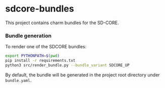 # sdcore-bundles

This project contains charm bundles for the SD-CORE.

### Bundle generation

To render one of the SDCORE bundles:

```bash
export PYTHONPATH=$(pwd)
pip install -r requirements.txt
python3 src/render_bundle.py --bundle_variant SDCORE_UP
```

By default, the bundle will be generated in the project root directory under `bundle.yaml`.
